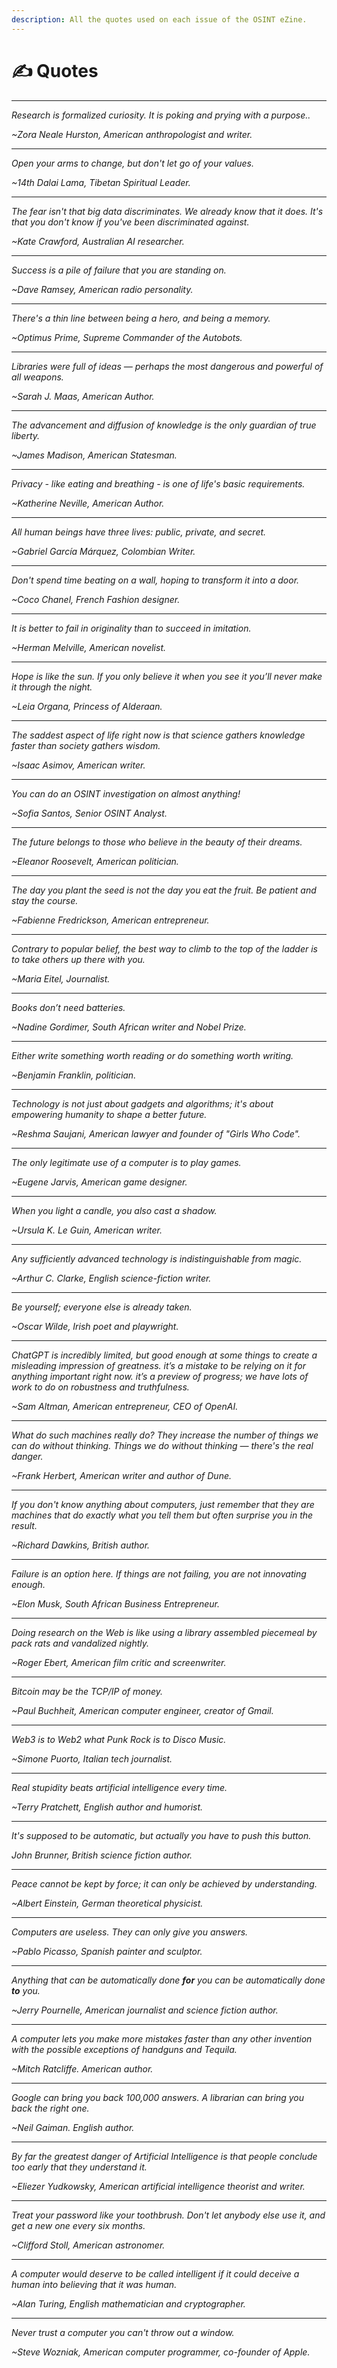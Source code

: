 ```yaml
---
description: All the quotes used on each issue of the OSINT eZine.
---
```


# ✍️ Quotes



***

_Research is formalized curiosity. It is poking and prying with a purpose.._

_\~Zora Neale Hurston, American anthropologist and writer._

***

_Open your arms to change, but don't let go of your values._

_\~14th Dalai Lama, Tibetan Spiritual Leader._

***

_The fear isn't that big data discriminates. We already know that it does. It's that you don't know if you've been discriminated against._

_\~Kate Crawford, Australian AI researcher._

***

_Success is a pile of failure that you are standing on._

_\~Dave Ramsey, American radio personality._

***

_There's a thin line between being a hero, and being a memory._

_\~Optimus Prime, Supreme Commander of the Autobots._

***

_Libraries were full of ideas — perhaps the most dangerous and powerful of all weapons._

_\~Sarah J. Maas, American Author._

***

_The advancement and diffusion of knowledge is the only guardian of true liberty._

_\~James Madison, American Statesman._

***

_Privacy - like eating and breathing - is one of life's basic requirements._

_\~Katherine Neville, American Author._

***

_All human beings have three lives: public, private, and secret._

_\~Gabriel García Márquez, Colombian Writer._

***

_Don't spend time beating on a wall, hoping to transform it into a door._

_\~Coco Chanel, French Fashion designer._

***

_It is better to fail in originality than to succeed in imitation._

_\~Herman Melville, American novelist._

***

_Hope is like the sun. If you only believe it when you see it you’ll never make it through the night._

_\~Leia Organa, Princess of Alderaan._

***

_The saddest aspect of life right now is that science gathers knowledge faster than society gathers wisdom._

_\~Isaac Asimov, American writer._

***

_You can do an OSINT investigation on almost anything!_

_\~Sofia Santos, Senior OSINT Analyst._

***

_The future belongs to those who believe in the beauty of their dreams._

_\~Eleanor Roosevelt, American politician._

***

_The day you plant the seed is not the day you eat the fruit. Be patient and stay the course._

_\~Fabienne Fredrickson, American entrepreneur._

***

_Contrary to popular belief, the best way to climb to the top of the ladder is to take others up there with you._

_\~Maria Eitel, Journalist._

***

_Books don’t need batteries._

_\~Nadine Gordimer, South African writer and Nobel Prize._

***

_Either write something worth reading or do something worth writing._

_\~Benjamin Franklin, politician._

***

_Technology is not just about gadgets and algorithms; it's about empowering humanity to shape a better future._

_\~Reshma Saujani, American lawyer and founder of "Girls Who Code"._

***

_The only legitimate use of a computer is to play games._

_\~Eugene Jarvis, American game designer._

***

_When you light a candle, you also cast a shadow._

_\~Ursula K. Le Guin, American writer._

***

_Any sufficiently advanced technology is indistinguishable from magic._

_\~Arthur C. Clarke, English science-fiction writer._

***

_Be yourself; everyone else is already taken._

_\~Oscar Wilde, Irish poet and playwright._

***

_ChatGPT is incredibly limited, but good enough at some things to create a misleading impression of greatness. it’s a mistake to be relying on it for anything important right now. it’s a preview of progress; we have lots of work to do on robustness and truthfulness._

_\~Sam Altman, American entrepreneur, CEO of OpenAI._

***

_What do such machines really do? They increase the number of things we can do without thinking. Things we do without thinking — there's the real danger._

_\~Frank Herbert, American writer and author of Dune._

***

_If you don't know anything about computers, just remember that they are machines that do exactly what you tell them but often surprise you in the result._

_\~Richard Dawkins, British author._

***

_Failure is an option here. If things are not failing, you are not innovating enough._

_\~Elon Musk, South African Business Entrepreneur._

***

_Doing research on the Web is like using a library assembled piecemeal by pack rats and vandalized nightly._

_\~Roger Ebert, American film critic and screenwriter._

***

_Bitcoin may be the TCP/IP of money._

_\~Paul Buchheit, American computer engineer, creator of Gmail._

***

_Web3 is to Web2 what Punk Rock is to Disco Music._

_\~Simone Puorto, Italian tech journalist._

***

_Real stupidity beats artificial intelligence every time._

_\~Terry Pratchett, English author and humorist._

***

_It's supposed to be automatic, but actually you have to push this button._

_John Brunner, British science fiction author._

***

_Peace cannot be kept by force; it can only be achieved by understanding._

_\~Albert Einstein, German theoretical physicist._

***

_Computers are useless. They can only give you answers._

_\~Pablo Picasso, Spanish painter and sculptor._

***

_Anything that can be automatically done **for** you can be automatically done **to** you._

_\~Jerry Pournelle, American journalist and science fiction author._

***

_A computer lets you make more mistakes faster than any other invention with the possible exceptions of handguns and Tequila._

_\~Mitch Ratcliffe. American author._

***

_Google can bring you back 100,000 answers. A librarian can bring you back the right one._

_\~Neil Gaiman. English author._

***

_By far the greatest danger of Artificial Intelligence is that people conclude too early that they understand it._

_\~Eliezer Yudkowsky, American artificial intelligence theorist and writer._

***

_Treat your password like your toothbrush. Don't let anybody else use it, and get a new one every six months._

_\~Clifford Stoll, American astronomer._

***

_A computer would deserve to be called intelligent if it could deceive a human into believing that it was human._

_\~Alan Turing, English mathematician and cryptographer._

***

_Never trust a computer you can't throw out a window._

_\~Steve Wozniak, American computer programmer, co-founder of Apple._
